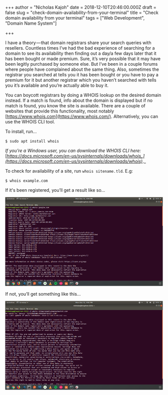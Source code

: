 +++
author = "Nicholas Kajoh"
date = 2018-12-10T20:46:00.000Z
draft = false
slug = "check-domain-availability-from-your-terminal"
title = "Check domain availability from your terminal"
tags = ["Web Development", "Domain Name System"]

+++


I have a theory — that domain registrars share your search queries with resellers. Countless times I’ve had the bad experience of searching for a domain to see its availability then finding out a day/a few days later that it has been bought or made premium. Sure, it’s very possible that it may have been legitly purchased by someone else. But I’ve been in a couple forums where people have complained about the same thing. Also, sometimes the registrar you searched at tells you it has been bought or you have to pay a premium for it but another registrar which you haven’t searched with tells you it’s available and you’re actually able to buy it.

You can boycott registrars by doing a WHOIS lookup on the desired domain instead. If a match is found, info about the domain is displayed but if no match is found, you know the site is available. There are a couple of websites that provide this functionality, most notably [https://www.whois.com](https://www.whois.com/). Alternatively, you can use the WHOIS CLI tool.

To install, run…

    $ sudo apt install whois

_If you’re a Windows user, you can download the WHOIS CLI here:_ [_https://docs.microsoft.com/en-us/sysinternals/downloads/whois_](https://docs.microsoft.com/en-us/sysinternals/downloads/whois)_._

To check for availability of a site, run `whois sitename.tld`. E.g:

    $ whois example.com

If it's been registered, you’ll get a result like so…

![](/images/check-domain-availability-from-your-terminal/whois-match.png)

If not, you’ll get something like this…

![](/images/check-domain-availability-from-your-terminal/whois-no-match.png)
